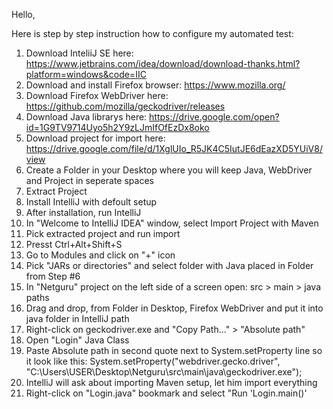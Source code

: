 Hello,

Here is step by step instruction how to configure my automated test:
1. Download InteliiJ SE here:
https://www.jetbrains.com/idea/download/download-thanks.html?platform=windows&code=IIC
2. Download and install Firefox browser:
https://www.mozilla.org/
3. Download Firefox WebDriver here:
https://github.com/mozilla/geckodriver/releases
4. Download Java librarys here:
https://drive.google.com/open?id=1G9TV9714Uyo5h2Y9zLJmIfOfEzDx8oko
5. Download project for import here:
https://drive.google.com/file/d/1XglUIo_R5JK4C5IutJE6dEazXD5YUiV8/view
6. Create a Folder in your Desktop where you will keep Java, WebDriver and Project in seperate spaces 
7. Extract Project
8. Install IntelliJ with defoult setup
9. After installation, run IntelliJ
10. In "Welcome to IntelliJ IDEA" window, select Import Project with Maven
11. Pick extracted project and run import
12. Presst Ctrl+Alt+Shift+S
13. Go to Modules and click on "+" icon
14. Pick "JARs or directories" and select folder with Java placed in Folder from Step #6
15. In "Netguru" project on the left side of a screen open: src > main > java paths
16. Drag and drop, from Folder in Desktop, Firefox WebDriver and put it into java folder in IntelliJ path
17. Right-click on geckodriver.exe and "Copy Path..." > "Absolute path"
18. Open "Login" Java Class
19. Paste Absolute path in second quote next to System.setProperty line so it look like this:
System.setProperty("webdriver.gecko.driver", "C:\\Users\\USER\\Desktop\\Netguru\\src\\main\\java\\geckodriver.exe");
20. IntelliJ will ask about importing Maven setup, let him import everything
21. Right-click on "Login.java" bookmark and select "Run 'Login.main()'
